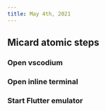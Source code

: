 ```yaml
---
title: May 4th, 2021
---
```


## Micard atomic steps
### Open vscodium
### Open inline terminal
### Start Flutter emulator
###
